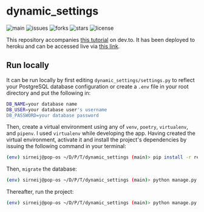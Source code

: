# dynamic_settings

![main](https://github.com/Sirneij/django_dynamic_global_settings/actions/workflows/django.yml/badge.svg?branch=main)
![issues](https://img.shields.io/github/issues/Sirneij/django_dynamic_global_settings)
![forks](https://img.shields.io/github/forks/Sirneij/django_dynamic_global_settings)
![stars](https://img.shields.io/github/stars/Sirneij/django_dynamic_global_settings)
![license](https://img.shields.io/github/license/Sirneij/django_dynamic_global_settings)

This repository accompanies [this tutorial][1] on dev.to. It has been deployed to heroku and can be accessed live via [this link][2].

## Run locally

It can be run locally by first editing `dynamic_settings/settings.py` to reflect your PostgreSQL database configuration or create a `.env` file in your root directory and put the following in:

```bash
DB_NAME=your database name
DB_USER=your database user's username
DB_PASSWORD=your database password
```

Then, create a virtual environment using any of `venv`, `poetry`, `virtualenv`, and `pipenv`. I used `virtualenv` while developing the app. Having created the virtual environment, activate it and install the project's dependencies by issuing the following command in your terminal:

```bash
(env) sirneij@pop-os ~/D/P/T/dynamic_settings (main)> pip install -r requirements.txt
```

Then, `migrate` the database:

```bash
(env) sirneij@pop-os ~/D/P/T/dynamic_settings (main)> python manage.py migrate
```

Thereafter, run the project:

```bash
(env) sirneij@pop-os ~/D/P/T/dynamic_settings (main)> python manage.py run
```

[1]: https://dev.to/sirneij/making-django-global-settings-dynamic-the-singleton-design-pattern-25en 'Making Django Global Settings Dynamic: The Singleton Design Pattern'
[2]: https://dynamic-settings.herokuapp.com/ 'Live app version'
